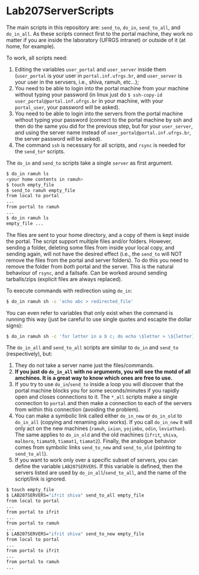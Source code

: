 # Lab207ServerScripts

The main scripts in this repository are: `send_to`, `do_in`, `send_to_all`, and `do_in_all`. As these scripts connect first to the portal machine, they work no matter if you are inside the laboratory (UFRGS intranet) or outside of it (at home, for example).

To work, all scripts need:

1. Editing the variables `user_portal` and `user_server` inside them (`user_portal` is your user in `portal.inf.ufrgs.br`, and `user_server` is your user in the servsers, i.e., shiva, ramuh, etc...);
2. You need to be able to login into the portal machine from your machine without typing your password (in linux just do `$ ssh-copy-id user_portal@portal.inf.ufrgs.br` in your machine, with your `portal_user`, your password will be asked).
3. You need to be able to login into the servers from the portal machine without typing your password (connect to the portal machine by ssh and then do the same you did for the previous step, but for your `user_server`, and using the server name instead of `user_portal@portal.inf.ufrgs.br`, the server password will be asked).
4. The command `ssh` is necessary for all scripts, and `rsync` is needed for the `send_to*` scripts.

The `do_in` and `send_to` scripts take a single `server` as first argument.

```bash
$ do_in ramuh ls
<your home contents in ramuh>
$ touch empty_file
$ send_to ramuh empty_file
from local to portal
...
from portal to ramuh
...
$ do_in ramuh ls
empty_file ...
```

The files are sent to your home directory, and a copy of them is kept inside the portal. The script support multiple files and/or folders. However, sending a folder, deleting some files from inside your local copy, and sending again, will not have the desired effect (i.e., the `send_to` will NOT remove the files from the portal and server folders). To do this you need to remove the folder from *both* portal and the server. This is the natural behaviour of `rsync`, and a failsafe. Can be worked around sending tarballs/zips (explicit files are always replaced).

To execute commands with redirection using `do_in`:
```bash
$ do_in ramuh sh -c 'echo abc > redirected_file'
```
You can even refer to variables that only exist when the command is running this way (just be careful to use single quotes and escapte the dollar signs):
```bash
$ do_in ramuh sh -c 'for letter in a b c; do echo \$letter > \${letter}_file; done'
```

The `do_in_all` and `send_to_all` scripts are similar to `do_in` and `send_to` (respectively), but:

1. They do not take a server name just the files/commands.
2. **If you just do `do_in_all` with no arguments, you will see the motd of all amchines. It is a great way to know which ones are free to use.**
3. If you try to use `do_in`/`send_to` inside a loop you will discover that the portal machine blocks you for some seconds/minutes if you rapidly open and closes connections to it. The `*_all` scripts make a single connection to `portal` and then make a connection to each of the servers from within this connection (avoiding the problem).
4. You can make a symbolic link called either `do_in_new` or `do_in_old` to `do_in_all` (copying and renaming also works). If you call `do_in_new` it will only act on the new machines (`ramuh`, `ixion`, `yojimbo`, `odin`, `leviathan`). The same applies to `do_in_old` and the old machines (`ifrit`, `shiva`, `malboro`, `tiamat0`, `tiamat1`, `tiamat2`). Finally, the analogue behavior comes from symbolic links `send_to_new` and `send_to_old` (pointing to `send_to_all`).
5. If you want to work only over a specific subset of servers, you can define the variable `LAB207SERVERS`. If this variable is defined, then the servers listed are used by `do_in_all`/`send_to_all`, and the name of the script/link is ignored.

```bash
$ touch empty_file
$ LAB207SERVERS="ifrit shiva" send_to_all empty_file
from local to portal
...
from portal to ifrit
...
from portal to ramuh
...
$ LAB207SERVERS="ifrit shiva" send_to_new empty_file
from local to portal
...
from portal to ifrit
...
from portal to ramuh
...
```

